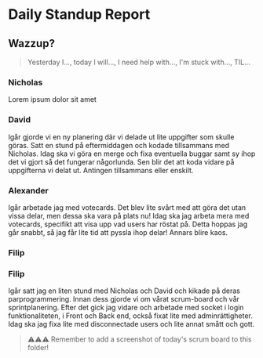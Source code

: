 # Daily Standup Report

## Wazzup?
> Yesterday I…, today I will…, I need help with…, I'm stuck with…, TIL…

### Nicholas
Lorem ipsum dolor sit amet

### David
Igår gjorde vi en ny planering där vi delade ut lite uppgifter som skulle göras.
Satt en stund på eftermiddagen och kodade tillsammans med Nicholas.
Idag ska vi göra en merge och fixa eventuella buggar samt sy ihop det vi gjort så det fungerar någorlunda.
Sen blir det att koda vidare på uppgifterna vi delat ut. Antingen tillsammans eller enskilt.

### Alexander
Igår arbetade jag med votecards. Det blev lite svårt med att göra det utan vissa delar, men dessa ska vara på plats nu! 
Idag ska jag arbeta mera med votecards, specifikt att visa upp vad users har röstat på. Detta hoppas jag går snabbt, så jag får lite tid att pyssla ihop delar! Annars blire kaos.

### Filip
### Filip
Igår satt jag en liten stund med Nicholas och David och kikade på deras parprogrammering. Innan dess gjorde vi om vårat scrum-board och vår sprintplanering. 
Efter det gick jag vidare och arbetade med socket i login funktionaliteten, i Front och Back end,
också fixat lite med adminrättigheter. Idag ska jag fixa lite med disconnectade users och lite annat smått och gott.


> ⚠️⚠️⚠️ Remember to add a screenshot of today's scrum board to this folder!

